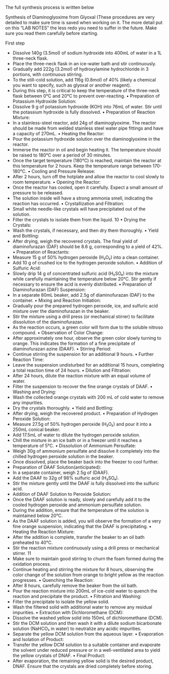 The full synthesis process is written below

Synthesis of Diaminoglyoxime from Glyoxal (These procedures are very detailed to make sure time is 
saved when working on it. The more detail put on this “LAB NOTES” the less redo you need to suffer in the future. Make sure you read them carefully before starting.


First step
- Dissolve 140g (3.5mol) of sodium hydroxide into 400mL of water in a 1L three-neck flask.
- Place the three-neck flask in an ice-water bath and stir continuously.
- Gradually add 222g (3.2mol) of hydroxylamine hydrochloride in 3 portions, with continuous 
stirring.
- To the still-cold solution, add 116g (0.8mol) of 40% (likely a chemical you want to specify, such 
as glyoxal or another reagent).
- During this step, it is critical to keep the temperature of the three-neck flask between 0°C and 
20°C to prevent over-reacting.
• Preparation of Potassium Hydroxide Solution:
- Dissolve 9 g of potassium hydroxide (KOH) into 76mL of water. Stir until the potassium hydroxide 
is fully dissolved.
• Preparation of Reaction Mixture:
- In a stainless-steel reactor, add 24g of diaminoglyoxime. The reactor should be made from welded 
stainless steel water pipe fittings and have a capacity of 270mL.
• Heating the Reactor:
- Pour the potassium hydroxide solution over the diaminoglyoxime in the reactor.
- Immerse the reactor in oil and begin heating it. The temperature should be raised to 180°C over 
a period of 30 minutes.
- Once the target temperature (180°C) is reached, maintain the reactor at this temperature for 2 
hours. Keep the temperature range between 170-180°C.
• Cooling and Pressure Release:
- After 2 hours, turn off the hotplate and allow the reactor to cool slowly to room temperature.
• Opening the Reactor:
- Once the reactor has cooled, open it carefully. Expect a small amount of pressure to be released.
- The solution inside will have a strong ammonia smell, indicating the reaction has occurred.
• Crystallization and Filtration:
- Small white needle-like crystals will have precipitated out of the solution.
- Filter the crystals to isolate them from the liquid.
10
• Drying the Crystals:
- Wash the crystals, if necessary, and then dry them thoroughly.
• Yield and Bottling:
- After drying, weigh the recovered crystals. The final yield of diaminofurazan (DAF) should be 8.6 
g, corresponding to a yield of 42%.
• Preparation of Reactants:
- Measure 15 g of 50% hydrogen peroxide (H₂O₂) into a clean container.
- Add 10 g of crushed ice to the hydrogen peroxide solution.
• Addition of Sulfuric Acid:
- Slowly drip 14 g of concentrated sulfuric acid (H₂SO₄) into the mixture while carefully maintaining 
the temperature below 20°C. Stir gently if necessary to ensure the acid is evenly distributed.
• Preparation of Diaminofurazan (DAF) Suspension:
- In a separate 80mL beaker, add 2.5g of diaminofurazan (DAF) to the container.
• Mixing and Reaction Initiation:
- Gradually pour the prepared hydrogen peroxide, ice, and sulfuric acid mixture over the 
diaminofurazan in the beaker.
- Stir the mixture using a drill press (or mechanical stirrer) to facilitate dissolution of the 
diaminofurazan.
- As the reaction occurs, a green color will form due to the soluble nitroso compound.
• Observation of Color Change:
- After approximately one hour, observe the green color slowly turning to orange. This indicates the 
formation of a fine precipitate of diaminofurazan azine (DAAF).
• Stirring Period:
- Continue stirring the suspension for an additional 9 hours.
• Further Reaction Time:
- Leave the suspension undisturbed for an additional 15 hours, completing a total reaction time of 
24 hours.
• Dilution and Filtration:
- After 24 hours, dilute the reaction mixture with an equal volume of water.
- Filter the suspension to recover the fine orange crystals of DAAF.
• Washing and Drying:
- Wash the collected orange crystals with 200 mL of cold water to remove any impurities.
- Dry the crystals thoroughly.
• Yield and Bottling:
- After drying, weigh the recovered product. 
• Preparation of Hydrogen Peroxide Solution:
- Measure 27.5g of 50% hydrogen peroxide (H₂O₂) and pour it into a 250mL conical beaker.
- Add 17.5mL of water to dilute the hydrogen peroxide solution.
- Chill the mixture in an ice bath or in a freezer until it reaches a temperature of 5°C.
• Dissolution of Ammonium Persulfate:
- Weigh 30g of ammonium persulfate and dissolve it completely into the chilled hydrogen peroxide 
solution in the beaker.
- Once dissolved, place the beaker back into the freezer to cool further.
- Preparation of DAAF Solution(anticipated):
- In a separate container, weigh 2.5g of (DAAF).
- Add the DAAF to 32g of 98% sulfuric acid (H₂SO₄).
- Stir the mixture gently until the DAAF is fully dissolved into the sulfuric acid.
- Addition of DAAF Solution to Peroxide Solution:
- Once the DAAF solution is ready, slowly and carefully add it to the cooled hydrogen peroxide and 
ammonium persulfate solution.
- During the addition, ensure that the temperature of the solution is maintained below 20°C.
- As the DAAF solution is added, you will observe the formation of a very fine orange suspension, 
indicating that the DAAF is precipitating.
• Heating the Reaction Mixture:
- After the addition is complete, transfer the beaker to an oil bath preheated to 40°C.
- Stir the reaction mixture continuously using a drill press or mechanical stirrer.
11
- Make sure to maintain good stirring to churn the foam formed during the oxidation process.
- Continue heating and stirring the mixture for 8 hours, observing the color change of the solution 
from orange to bright yellow as the reaction progresses.
• Quenching the Reaction:
- After 8 hours, carefully remove the beaker from the oil bath.
- Pour the reaction mixture into 200mL of ice-cold water to quench the reaction and precipitate the 
product.
• Filtration and Washing:
- Filter the precipitate to isolate the yellow solid.
- Wash the filtered solid with additional water to remove any residual impurities.
• Extraction with Dichloromethane (DCM):
- Dissolve the washed yellow solid into 150mL of dichloromethane (DCM).
- Stir the DCM solution and then wash it with a dilute sodium bicarbonate solution (NaHCO₃ in 
water) to neutralize any acidic impurities.
- Separate the yellow DCM solution from the aqueous layer.
• Evaporation and Isolation of Product:
- Transfer the yellow DCM solution to a suitable container and evaporate the solvent under reduced 
pressure or in a well-ventilated area to yield the yellow crystals of DNAF.
• Final Product:
- After evaporation, the remaining yellow solid is the desired product, DNAF. Ensure that the 
crystals are dried completely before storing.
